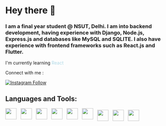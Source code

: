 # Hey there 👋

### I am a final year student @ NSUT, Delhi. I am into backend development, having experience with Django, Node.js, Express.js and databases like MySQL and SQLITE. I also have experience with frontend frameworks such as React.js and Flutter. 

I'm currently learning <span style="color:lightblue">React</span>

Connect with me : 

 [![Instagram Follow](https://img.shields.io/badge/Nikhil_vashisht-222222?style=for-the-badge&logo=Instagram)](https://www.instagram.com/nikhil_vashisht/) 

## Languages and Tools:
 
 <img width="35px" align="left" style="padding-right:10px;" src="https://cdn.jsdelivr.net/gh/devicons/devicon/icons/flutter/flutter-original.svg" />
 <img width="35px" align="left" style="padding-right:10px;" src="https://cdn.jsdelivr.net/gh/devicons/devicon/icons/react/react-original.svg" />
<img width="35px" align="left" style="padding-right:10px;" src="https://cdn.jsdelivr.net/gh/devicons/devicon/icons/nodejs/nodejs-original.svg" />
<img  width="35px" align="left" style="padding-right:10px;" src="https://cdn.jsdelivr.net/gh/devicons/devicon/icons/html5/html5-original.svg" />
 <img  width="35px" align="left" style="padding-right:10px;" src="https://cdn.jsdelivr.net/gh/devicons/devicon/icons/tailwindcss/tailwindcss-plain.svg" />
 <img   width="35px" align="left" style="padding-right:10px;" src="https://cdn.jsdelivr.net/gh/devicons/devicon/icons/firebase/firebase-plain.svg" />
<img   width="35px" align="left" style="padding-right:10px; padding-top:5px;" src="https://cdn.jsdelivr.net/gh/devicons/devicon/icons/javascript/javascript-plain.svg" />
<img width="35px" align="left" style="padding-right:10px; padding-top:5px;" src="https://cdn.jsdelivr.net/gh/devicons/devicon/icons/java/java-original.svg" />
 <img width="35px" align="left" style="padding-right:10px; padding-top:5px;" src="https://cdn.jsdelivr.net/gh/devicons/devicon/icons/dart/dart-plain.svg" />
          

          
           
          
          

<!--
**nikhilvashisht/nikhilvashisht** is a ✨ _special_ ✨ repository because its `README.md` (this file) appears on your GitHub profile.

Here are some ideas to get you started:

- 🔭 I’m currently working on ...
- 🌱 I’m currently learning ...
- 👯 I’m looking to collaborate on ...
- 🤔 I’m looking for help with ...
- 💬 Ask me about ...
- 📫 How to reach me: ...
- 😄 Pronouns: ...
- ⚡ Fun fact: ...
-->
